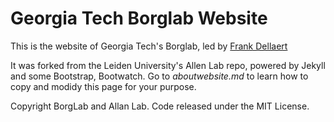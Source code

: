 # Georgia Tech Borglab Website

This is the website of Georgia Tech's Borglab, led by [Frank Dellaert](https://dellaert.hithub.io)

It was forked from the Leiden University's Allen Lab repo, powered by Jekyll and some Bootstrap, Bootwatch. Go to *aboutwebsite.md*  to learn how to copy and modidy this page for your purpose. 

Copyright BorgLab and Allan Lab. Code released under the MIT License.

